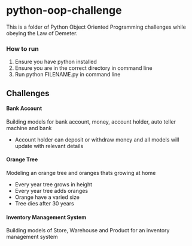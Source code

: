 # python-oop-challenge
This is a folder of Python Object Oriented Programming challenges while obeying the Law of Demeter.

### How to run
1. Ensure you have python installed
2. Ensure you are in the correct directory in command line
3. Run python FILENAME.py in command line

## Challenges
#### Bank Account
Building models for bank account, money, account holder, auto teller machine and bank
- Account holder can deposit or withdraw money and all models will update with relevant details

#### Orange Tree
Modeling an orange tree and oranges thats growing at home
- Every year tree grows in height
- Every year tree adds oranges
- Orange have a varied size
- Tree dies after 30 years

#### Inventory Management System
Building models of Store, Warehouse and Product for an inventory management system

